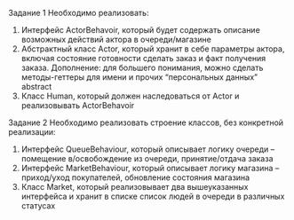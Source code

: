 Задание 1
Необходимо реализовать:
1. Интерфейс ActorBehavoir,
   который будет содержать
   описание возможных
   действий актора в
   очереди/магазине
2. Абстрактный класс Actor,
   который хранит в себе
   параметры актора, включая
   состояние готовности сделать
   заказ и факт получения
   заказа.
   Дополнение: для большего понимания, можно сделать методы-геттеры для имени и прочих
   “персональных данных” abstract
3. Класс Human, который должен наследоваться от Actor и реализовывать ActorBehavoir

Задание 2
Необходимо реализовать строение классов, без
конкретной реализации:
1. Интерфейс QueueBehaviour, который описывает
   логику очереди – помещение в/освобождение из
   очереди, принятие/отдача заказа
2. Интерфейс MarketBehaviour, который описывает
   логику магазина – приход/уход покупателей,
   обновление состояния магазина
3. Класс Market, который реализовывает два
   вышеуказанных интерфейса и хранит в списке
   список людей в очереди в различных статусах